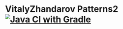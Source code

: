 # VitalyZhandarov Patterns2 [![Java CI with Gradle](https://github.com/VitalyZhandarov/Patterns2/actions/workflows/gradle.yml/badge.svg?event=push)](https://github.com/VitalyZhandarov/Patterns2/actions/workflows/gradle.yml)
